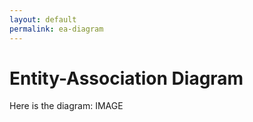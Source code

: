 ```yaml
---
layout: default
permalink: ea-diagram
---
```


# Entity-Association Diagram

<p>
Here is the diagram: IMAGE
</p>
